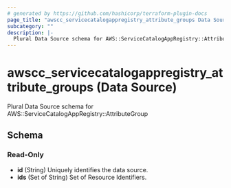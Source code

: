 ```yaml
---
# generated by https://github.com/hashicorp/terraform-plugin-docs
page_title: "awscc_servicecatalogappregistry_attribute_groups Data Source - terraform-provider-awscc"
subcategory: ""
description: |-
  Plural Data Source schema for AWS::ServiceCatalogAppRegistry::AttributeGroup
---
```


# awscc_servicecatalogappregistry_attribute_groups (Data Source)

Plural Data Source schema for AWS::ServiceCatalogAppRegistry::AttributeGroup



<!-- schema generated by tfplugindocs -->
## Schema

### Read-Only

- **id** (String) Uniquely identifies the data source.
- **ids** (Set of String) Set of Resource Identifiers.


